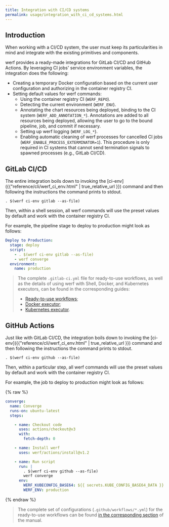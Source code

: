 ```yaml
---
title: Integration with CI/CD systems
permalink: usage/integration_with_ci_cd_systems.html
---
```


## Introduction

When working with a CI/CD system, the user must keep its particularities in mind and integrate with the existing primitives and components.

werf provides a ready-made integrations for GitLab CI/CD and GitHub Actions. By leveraging CI jobs' service environment variables, the integration does the following:

-  Creating a temporary Docker configuration based on the current user configuration and authorizing in the container registry CI.
- Setting default values for werf commands:
  - Using the container registry CI (`WERF_REPO`).
  - Detecting the current environment (`WERF_ENV`).
  - Annotating the chart resources being deployed, binding to the CI system (`WERF_ADD_ANNOTATION_*`). Annotations are added to all resources being deployed, allowing the user to go to the bound pipeline, job, and commit if necessary.
  - Setting up werf logging (`WERF_LOG_*`).
  - Enabling automatic cleaning of werf processes for cancelled CI jobs (`WERF_ENABLE_PROCESS_EXTERMINATOR=1`). This procedure is only required in CI systems that cannot send termination signals to spawned processes (e.g., GitLab CI/CD).

## GitLab CI/CD

The entire integration boils down to invoking the [ci-env]({{"reference/cli/werf_ci_env.html" | true_relative_url }}) command and then following the instructions the command prints to stdout.

```shell
. $(werf ci-env gitlab --as-file)
```

Then, within a shell session, all werf commands will use the preset values by default and work with the container registry CI.

For example, the pipeline stage to deploy to production might look as follows:

```yaml
Deploy to Production:
  stage: deploy
  script:
    - . $(werf ci-env gitlab --as-file)
    - werf converge
  environment:
    name: production
```

> The complete `.gitlab-ci.yml` file for ready-to-use workflows, as well as the details of using werf with Shell, Docker, and Kubernetes executors, can be found in the corresponding guides:
>
> - [Ready-to-use workflows](/guides/nodejs/400_ci_cd_workflow/030_gitlab_ci_cd/010_workflows.html);
> - [Docker executor](/guides/nodejs/400_ci_cd_workflow/030_gitlab_ci_cd/020_docker_executor.html);
> - [Kubernetes executor](/guides/nodejs/400_ci_cd_workflow/030_gitlab_ci_cd/030_kubernetes_executor.html).

## GitHub Actions

Just like with GitLab CI/CD, the integration boils down to invoking the [ci-env]({{"reference/cli/werf_ci_env.html" | true_relative_url }}) command and then following the instructions the command prints to stdout.


```shell
. $(werf ci-env github --as-file)
```

Then, within a particular step, all werf commands will use the preset values by default and work with the container registry CI.

For example, the job to deploy to production might look as follows:

{% raw %}
```yaml
converge:
  name: Converge
  runs-on: ubuntu-latest
  steps:

    - name: Checkout code
      uses: actions/checkout@v3
      with:
        fetch-depth: 0

    - name: Install werf
      uses: werf/actions/install@v1.2

    - name: Run script
      run: |
        . $(werf ci-env github --as-file)
        werf converge
      env:
        WERF_KUBECONFIG_BASE64: ${{ secrets.KUBE_CONFIG_BASE64_DATA }}
        WERF_ENV: production
```
{% endraw %}

> The complete set of configurations (`.github/workflows/*.yml`) for the ready-to-use workflows can be found [in the corresponding section](/guides/nodejs/400_ci_cd_workflow/040_github_actions.html) of the manual.